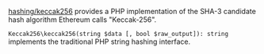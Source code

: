 [hashing/keccak256](https://packagist.org/packages/hashing/keccak256) provides a PHP implementation of the SHA-3 candidate hash algorithm Ethereum calls "Keccak-256".

`Keccak256\keccak256(string $data [, bool $raw_output]): string` implements the traditional PHP string hashing interface.
